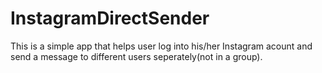 # InstagramDirectSender
This is a simple app that helps user log into his/her Instagram acount and send a message to different users seperately(not in a group).
